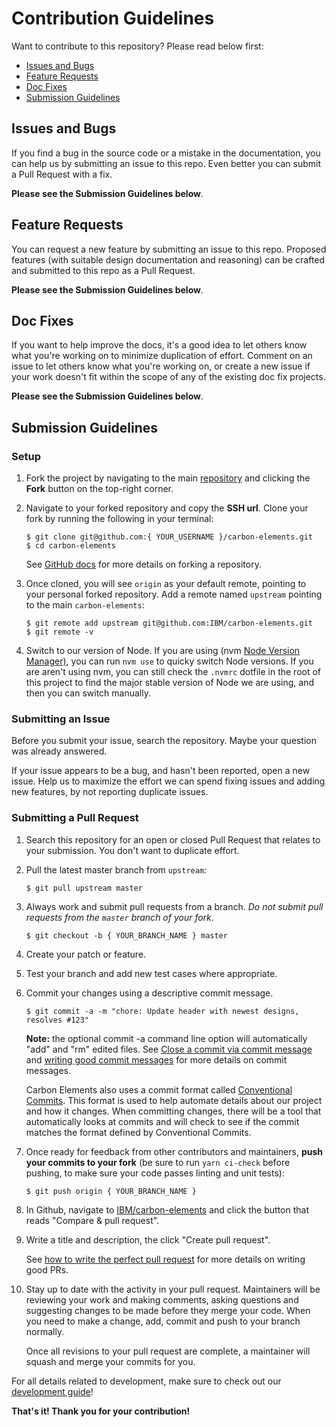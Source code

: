 # Contribution Guidelines

Want to contribute to this repository? Please read below first:

- [Issues and Bugs](#issues-and-bugs)
- [Feature Requests](#feature-requests)
- [Doc Fixes](#doc-fixes)
- [Submission Guidelines](#submission-guidelines)

## Issues and Bugs

If you find a bug in the source code or a mistake in the documentation, you can help us by
submitting an issue to this repo. Even better you can submit a Pull Request with a fix.

**Please see the Submission Guidelines below**.

## Feature Requests

You can request a new feature by submitting an issue to this repo. Proposed features (with suitable design documentation and reasoning) can be crafted and submitted to this repo as a Pull Request.

**Please see the Submission Guidelines below**.

## Doc Fixes

If you want to help improve the docs, it's a good idea to let others know what you're working on to minimize duplication of effort. Comment on an issue to let others know what you're working on, or create a new issue if your work doesn't fit within the scope of any of the existing doc fix projects.

**Please see the Submission Guidelines below**.

## Submission Guidelines

### Setup

1. Fork the project by navigating to the main [repository](https://github.com/IBM/carbon-elements) and clicking the **Fork** button on the top-right corner.

2. Navigate to your forked repository and copy the **SSH url**. Clone your fork by running the following in your terminal:

   ```
   $ git clone git@github.com:{ YOUR_USERNAME }/carbon-elements.git
   $ cd carbon-elements
   ```

   See [GitHub docs](https://help.github.com/articles/fork-a-repo/) for more details on forking a repository.

3. Once cloned, you will see `origin` as your default remote, pointing to your personal forked repository. Add a remote named `upstream` pointing to the main `carbon-elements`:

   ```
   $ git remote add upstream git@github.com:IBM/carbon-elements.git
   $ git remote -v
   ```

4. Switch to our version of Node. If you are using (nvm [Node Version Manager)](https://github.com/creationix/nvm), you can run `nvm use` to quicky switch Node versions. If you are aren't using nvm, you can still check the `.nvmrc` dotfile in the root of this project to find the major stable version of Node we are using, and then you can switch manually.

### Submitting an Issue

Before you submit your issue, search the repository. Maybe your question was already answered.

If your issue appears to be a bug, and hasn't been reported, open a new issue. Help us to maximize the effort we can spend fixing issues and adding new features, by not reporting duplicate issues.

### Submitting a Pull Request

1. Search this repository for an open or closed Pull Request that relates to your submission. You don't want to duplicate effort.

2. Pull the latest master branch from `upstream`:

   ```
   $ git pull upstream master
   ```

3. Always work and submit pull requests from a branch. _Do not submit pull requests from the `master` branch of your fork_.

   ```
   $ git checkout -b { YOUR_BRANCH_NAME } master
   ```

4. Create your patch or feature.

5. Test your branch and add new test cases where appropriate.

6. Commit your changes using a descriptive commit message.

   ```
   $ git commit -a -m "chore: Update header with newest designs, resolves #123"
   ```

   **Note:** the optional commit -a command line option will automatically "add" and "rm" edited files. See [Close a commit via commit message](https://help.github.com/articles/closing-issues-via-commit-messages/) and [writing good commit messages](https://github.com/erlang/otp/wiki/Writing-good-commit-messages) for more details on commit messages.

   Carbon Elements also uses a commit format called [Conventional Commits](https://www.conventionalcommits.org). This format is used to help automate details about our project and how it changes. When committing changes, there will be a tool that automatically looks at commits and will check to see if the commit matches the format defined by Conventional Commits.

7. Once ready for feedback from other contributors and maintainers, **push your commits to your fork** (be sure to run `yarn ci-check` before pushing, to make sure your code passes linting and unit tests):

   ```
   $ git push origin { YOUR_BRANCH_NAME }
   ```

8. In Github, navigate to [IBM/carbon-elements](https://github.com/IBM/carbon-elements) and click the button that reads "Compare & pull request".

9. Write a title and description, the click "Create pull request".

   See [how to write the perfect pull request](https://github.com/blog/1943-how-to-write-the-perfect-pull-request) for more details on writing good PRs.

10. Stay up to date with the activity in your pull request. Maintainers will be reviewing your work and making comments, asking questions and suggesting changes to be made before they merge your code. When you need to make a change, add, commit and push to your branch normally.

    Once all revisions to your pull request are complete, a maintainer will squash and merge your commits for you.

For all details related to development, make sure to check out our [development
guide](/docs/developing.md)!

**That's it! Thank you for your contribution!**
